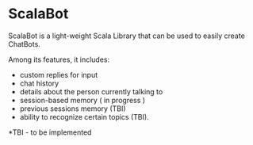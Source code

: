 # ScalaBot

ScalaBot is a light-weight Scala Library that can be used to easily create ChatBots.

Among its features, it includes:
- custom replies for input
- chat history
- details about the person currently talking to
- session-based memory ( in progress )
- previous sessions memory (TBI)
- ability to recognize certain topics (TBI).

*TBI - to be implemented
